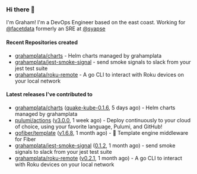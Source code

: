 ### Hi there 👋

I'm Graham! I'm a DevOps Engineer based on the east coast. Working for [@facetdata](https://github.com/facetdata) formerly an SRE at [@syapse](https://github.com/syapse)

#### Recent Repositories created
- [grahamplata/charts](https://github.com/grahamplata/charts) - Helm charts managed by grahamplata
- [grahamplata/jest-smoke-signal](https://github.com/grahamplata/jest-smoke-signal) - send smoke signals to slack from your jest test suite
- [grahamplata/roku-remote](https://github.com/grahamplata/roku-remote) - A go CLI to interact with Roku devices on your local network

#### Latest releases I've contributed to


- [grahamplata/charts](https://github.com/grahamplata/charts) ([quake-kube-0.1.6](https://github.com/grahamplata/charts/releases/tag/quake-kube-0.1.6), 5 days ago) - Helm charts managed by grahamplata
- [pulumi/actions](https://github.com/pulumi/actions) ([v3.0.0](https://github.com/pulumi/actions/releases/tag/v3.0.0), 1 week ago) - Deploy continuously to your cloud of choice, using your favorite language, Pulumi, and GitHub!
- [gofiber/template](https://github.com/gofiber/template) ([v1.6.8](https://github.com/gofiber/template/releases/tag/v1.6.8), 1 month ago) - 🧬 Template engine middleware for Fiber
- [grahamplata/jest-smoke-signal](https://github.com/grahamplata/jest-smoke-signal) ([0.1.2](https://github.com/grahamplata/jest-smoke-signal/releases/tag/0.1.2), 1 month ago) - send smoke signals to slack from your jest test suite
- [grahamplata/roku-remote](https://github.com/grahamplata/roku-remote) ([v0.2.1](https://github.com/grahamplata/roku-remote/releases/tag/v0.2.1), 1 month ago) - A go CLI to interact with Roku devices on your local network
